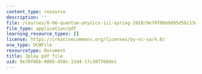 ```yaml
---
content_type: resource
description: ''
file: /courses/8-06-quantum-physics-iii-spring-2018/9e70f0bb9895d58c13d417c307760de1_yg3NGFpZr4w.pdf
file_type: application/pdf
learning_resource_types: []
license: https://creativecommons.org/licenses/by-nc-sa/4.0/
ocw_type: OCWFile
resourcetype: Document
title: 3play pdf file
uid: 9e70f0bb-9895-d58c-13d4-17c307760de1
---
```

